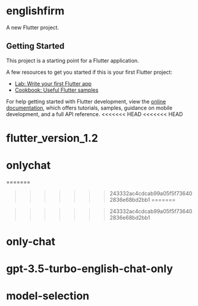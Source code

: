 # englishfirm

A new Flutter project.

## Getting Started

This project is a starting point for a Flutter application.

A few resources to get you started if this is your first Flutter project:

- [Lab: Write your first Flutter app](https://docs.flutter.dev/get-started/codelab)
- [Cookbook: Useful Flutter samples](https://docs.flutter.dev/cookbook)

For help getting started with Flutter development, view the
[online documentation](https://docs.flutter.dev/), which offers tutorials,
samples, guidance on mobile development, and a full API reference.
<<<<<<< HEAD
<<<<<<< HEAD
# flutter_version_1.2
# onlychat
=======

>>>>>>> 243332ac4cdcab99a05f5f736402836e68bd2bb1
=======

>>>>>>> 243332ac4cdcab99a05f5f736402836e68bd2bb1
# only-chat
# gpt-3.5-turbo-english-chat-only
# model-selection
